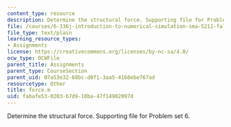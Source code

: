 ```yaml
---
content_type: resource
description: Determine the structural force. Supporting file for Problem set 6.
file: /courses/6-336j-introduction-to-numerical-simulation-sma-5211-fall-2003/fabafe530203b7d910ba47f14902097d_force.m
file_type: text/plain
learning_resource_types:
- Assignments
license: https://creativecommons.org/licenses/by-nc-sa/4.0/
ocw_type: OCWFile
parent_title: Assignments
parent_type: CourseSection
parent_uid: 07a53e32-68bc-d0f1-3aa5-4168ebe767ad
resourcetype: Other
title: force.m
uid: fabafe53-0203-b7d9-10ba-47f14902097d
---
```

Determine the structural force. Supporting file for Problem set 6.